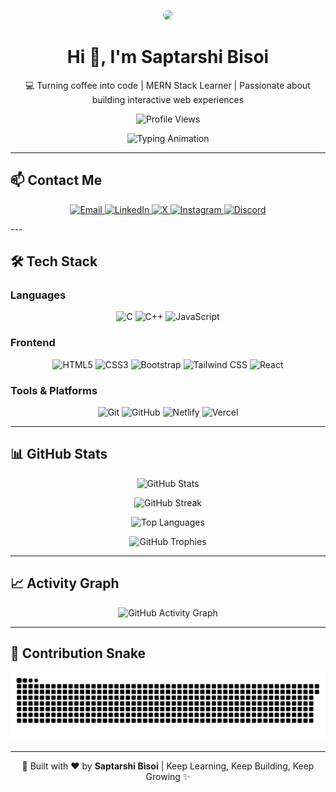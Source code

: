 <!-- Banner / Hero -->
<p align="center">
  <img src="https://media4.giphy.com/media/p4NLw3I4U0idi/giphy.gif" width="250" style="border-radius: 12px;" />
</p>

<h1 align="center">Hi 👋, I'm Saptarshi Bisoi</h1>
<p align="center">
  💻 Turning coffee into code | MERN Stack Learner | Passionate about building interactive web experiences
</p>

<!-- Profile Views -->
<p align="center">
  <img src="https://komarev.com/ghpvc/?username=saptarshi-bisoi&label=Profile%20views&color=0e75b6&style=flat" alt="Profile Views" />
</p>

<!-- Typing SVG -->
<p align="center">
  <img src="https://readme-typing-svg.demolab.com?font=Fira+Code&size=24&pause=1000&color=1F6FEB&center=true&vCenter=true&width=500&lines=Aspiring+Full-Stack+Web+Developer;MERN+Stack+Enthusiast;Student+at+ICV+Polytechnic;Always+Learning,+Always+Building" alt="Typing Animation" />
</p>

---

## 📫 Contact Me
<p align="center">
  <a href="mailto:saptarshibisoi@gmail.com">
    <img src="https://img.shields.io/badge/Email-D14836?style=for-the-badge&logo=gmail&logoColor=white" alt="Email" />
  </a>
  <a href="https://www.linkedin.com/in/saptarshi-legend/">
    <img src="https://img.shields.io/badge/LinkedIn-0077B5?style=for-the-badge&logo=linkedin&logoColor=white" alt="LinkedIn" />
  </a>
  <a href="https://x.com/saptarshiBisoi">
    <img src="https://img.shields.io/badge/X-000000?style=for-the-badge&logo=twitter&logoColor=white" alt="X" />
  </a>
  <a href="https://www.instagram.com/saptarshi.valid/">
    <img src="https://img.shields.io/badge/Instagram-E4405F?style=for-the-badge&logo=instagram&logoColor=white" alt="Instagram" />
  </a>
  <a href="https://discord.gg/Ka8sNMEH">
    <img src="https://img.shields.io/badge/Discord-7289DA?style=for-the-badge&logo=discord&logoColor=white" alt="Discord" />
  </a>
</p>
---

## 🛠️ Tech Stack

### **Languages**
<p align="center">
  <img src="https://img.shields.io/badge/C-00599C?style=for-the-badge&logo=c&logoColor=white" alt="C" />
  <img src="https://img.shields.io/badge/C++-00599C?style=for-the-badge&logo=c%2B%2B&logoColor=white" alt="C++" />
  <img src="https://img.shields.io/badge/JavaScript-F7DF1E?style=for-the-badge&logo=javascript&logoColor=black" alt="JavaScript" />
</p>

### **Frontend**
<p align="center">
  <img src="https://img.shields.io/badge/HTML5-E34F26?style=for-the-badge&logo=html5&logoColor=white" alt="HTML5" />
  <img src="https://img.shields.io/badge/CSS3-1572B6?style=for-the-badge&logo=css3&logoColor=white" alt="CSS3" />
  <img src="https://img.shields.io/badge/Bootstrap-7952B3?style=for-the-badge&logo=bootstrap&logoColor=white" alt="Bootstrap" />
  <img src="https://img.shields.io/badge/Tailwind_CSS-38B2AC?style=for-the-badge&logo=tailwind-css&logoColor=white" alt="Tailwind CSS" />
  <img src="https://img.shields.io/badge/React-20232A?style=for-the-badge&logo=react&logoColor=61DAFB" alt="React" />
</p>


### **Tools & Platforms**
<p align="center">
  <img src="https://img.shields.io/badge/Git-F05032?style=for-the-badge&logo=git&logoColor=white" alt="Git" />
  <img src="https://img.shields.io/badge/GitHub-181717?style=for-the-badge&logo=github&logoColor=white" alt="GitHub" />
  <img src="https://img.shields.io/badge/Netlify-00C7B7?style=for-the-badge&logo=netlify&logoColor=white" alt="Netlify" />
  <img src="https://img.shields.io/badge/Vercel-000000?style=for-the-badge&logo=vercel&logoColor=white" alt="Vercel" />
</p>

---

## 📊 GitHub Stats
<p align="center">
  <img src="https://github-readme-stats.vercel.app/api?username=saptarshi-bisoi&show_icons=true&theme=merko&hide=contribs,prs&cache_seconds=86400" alt="GitHub Stats" />
</p>

<p align="center">
  <img src="https://streak-stats.demolab.com/?user=saptarshi-bisoi&theme=merko" alt="GitHub Streak" />
</p>

<p align="center">
  <img src="https://github-readme-stats.vercel.app/api/top-langs/?username=saptarshi-bisoi&layout=compact&theme=merko&hide_border=false&cache_seconds=86400" alt="Top Languages" />
</p>

<p align="center">
  <img src="https://github-profile-trophy.vercel.app/?username=saptarshi-bisoi&theme=gruvbox&no-frame=true&no-bg=true&margin-w=4" alt="GitHub Trophies" />
</p>

---

## 📈 Activity Graph
<p align="center">
  <img src="https://github-readme-activity-graph.vercel.app/graph?username=saptarshi-bisoi&theme=merko&hide_border=true" alt="GitHub Activity Graph" />
</p>

---

## 🐍 Contribution Snake
<p align="center">
  <img src="https://raw.githubusercontent.com/saptarshi-bisoi/saptarshi-bisoi/output/snake.svg" alt="Dark Merko Snake animation" />
</p>



---

<p align="center">
  🚀 Built with ❤️ by <b>Saptarshi Bisoi</b> | Keep Learning, Keep Building, Keep Growing ✨
</p>

